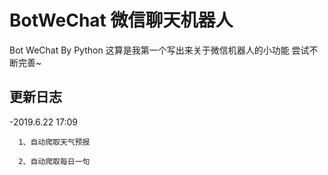 # BotWeChat 微信聊天机器人
Bot WeChat By Python
这算是我第一个写出来关于微信机器人的小功能 尝试不断完善~

## 更新日志
-2019.6.22 17:09

      1、自动爬取天气预报
      
      2、自动爬取每日一句
